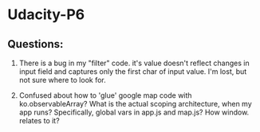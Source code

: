 # Udacity-P6

## Questions: 

1. There is a bug in my "filter" code. it's value doesn't reflect changes in input field and captures only the first char of input value. 
I'm lost, but not sure where to look for. 

2. Confused about how to 'glue' google map code with ko.observableArray? What is the actual scoping architecture, when my app runs? Specifically, global vars in app.js and map.js? How window. relates to it?
